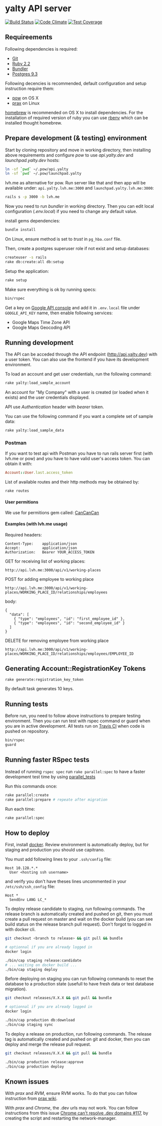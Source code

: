 yalty API server
================

[![Build Status](https://magnum.travis-ci.com/yalty/yalty-backend.svg?token=35p5MLza67zdcUbXZDsS&branch=master)](https://magnum.travis-ci.com/yalty/yalty-backend) [![Code Climate](https://codeclimate.com/repos/5548cbaae30ba06b34000d53/badges/66b6a34fcae4e5ad3f80/gpa.svg)](https://codeclimate.com/repos/5548cbaae30ba06b34000d53/feed) [![Test Coverage](https://codeclimate.com/repos/5548cbaae30ba06b34000d53/badges/66b6a34fcae4e5ad3f80/coverage.svg)](https://codeclimate.com/repos/5548cbaae30ba06b34000d53/coverage)

Requireements
-------------

Following dependencies is required:

* [Git](http://git-scm.com/)
* [Ruby 2.2](https://www.ruby-lang.org/)
* [Bundler](http://bundler.io/)
* [Postgres 9.3](http://www.postgresql.org/)

Following decencies is recommended, default configuration and
setup instruction require them:

* [pow](http://pow.cx/) on OS X
* [prax](http://ysbaddaden.github.io/prax/) on Linux

[homebrew](http://brew.sh/) is recommended on OS X to install dependencies. For
the installation of required version of ruby you can use
[rbenv](https://github.com/sstephenson/rbenv) which can be installed thought
homebrew.


Prepare development (& testing) environment
-------------------------------------------

Start by cloning repository and move in working directory, then installing
above requirements and configure *pow* to use *api.yalty.dev* and
*launchpad.yalty.dev* hosts:

```bash
ln -sf `pwd` ~/.pow/api.yalty
ln -sf `pwd` ~/.pow/launchpad.yalty
```

lvh.me as alternative for pow. Run server like that and then app will be available
under: `api.yalty.lvh.me:3000` and `launchpad.yalty.lvh.me:3000`:

```bash
rails s -p 3000 -b lvh.me
```

Now you need to run *bundler* in working directory. Then you can edit local
configuration (*.env.local*) if you need to change any default value.

install gems dependencies:
```bash
bundle install
```

On Linux, ensure method is set to *trust* in `pg_hba.conf` file.

Then, create a postgres superuser role if not exist and setup databases:
```bash
createuser -s rails
rake db:create:all db:setup
```

Setup the application:
```bash
rake setup
```

Make sure everything is ok by running specs:
```bash
bin/rspec
```

Get a key on [Google API console](https://code.google.com/apis/console/) and add it in
`.env.local` file under `GOOGLE_API_KEY` name, then enable following services:

* Google Maps Time Zone API
* Google Maps Geocoding API


Running development
-------------------

The API can be acceded through the API endpoint (http://api.yalty.dev) with a
user token. You can also use the frontend if you have its development
environment.

To load an account and get user credentials, run the following command:
```bash
rake yalty:load_sample_account
```

An account for "My Company" with a user is created (or loaded when it exists) and
the user credentials displayed.

API use *Authentication* header with *bearer* token.

You can use the following command if you want a complete set of sample data:
```bash
rake yalty:load_sample_data
```

### Postman

If you want to test api with Postman you have to run rails server first (with lvh.me or pow) and you have to have valid user's access token. You can obtain it with:
```ruby
Account::User.last.access_token
```

List of available routes and their http methods may be obtained by:
```bash
rake routes
```

#### User permitions

We use for permitions gem called: [CanCanCan](https://github.com/CanCanCommunity/cancancan)

#### Examples (with lvh.me usage)

Required headers:
```
Content-Type:    application/json
Accept:          application/json
Authorization:   Bearer YOUR_ACCESS_TOKEN
```

GET for receiving list of working places:
```
http://api.lvh.me:3000/api/v1/working-places
```

POST for adding employee to working place
```
http://api.lvh.me:3000/api/v1/working-places/WORKING_PLACE_ID/relationships/employees
```
body:
```
{
  "data": [
    { "type": "employees", "id": "first_employee_id" },
    { "type": "employees", "id": "second_employee_id" }
  ]
}
```

DELETE for removing employee from working place
```
http://api.lvh.me:3000/api/v1/working-places/WORKING_PLACE_ID/relationships/employees/EMPLOYEE_ID
```

Generating Account::RegistrationKey Tokens
------------------------------------------

```
rake generate:registration_key_token
```

By default task generates 10 keys.


Running tests
-------------

Before run, you need to follow above instructions to prepare testing
environment. Then you can run test with rspec command or guard when you are
in active development. All tests run on
[Travis CI](https://magnum.travis-ci.com/yalty/yalty-backend)
when code is pushed on repository.

```bash
bin/rspec
guard
```

Running faster RSpec tests
-------------

Instead of running `rspec spec` run `rake parallel:spec` to have a faster development test time by using [parallel_tests](https://github.com/grosser/parallel_tests)

Run this commands once:
```bash
rake parallel:create
rake parallel:prepare # repeate after migration
```

Run each time:
```bash
rake parallel:spec
```

How to deploy
-------------

First, install [docker](https://docs.docker.com/engine/installation/). Review environment is
automatically deploy, but for staging and production you should use capitrano.

You must add following lines to your `.ssh/config` file:
```
Host 10.128.*.*
  User <hosting ssh username>
```

and verify you don't have theses lines uncommented in your `/etc/ssh/ssh_config` file:
```
Host *
  SendEnv LANG LC_*
```

To deploy release candidate to staging, run following commands. The release branch is automatically
created and pushed on git, then you must create a pull request on master and wait on the docker
build (you can see build status on the release branch pull request). Don't forgot to logged in with
docker cli.
```bash
git checkout <branch to release> && git pull && bundle

# optionnal if you are already logged in
docker login

./bin/cap staging release:candidate
# ... waiting on docker build ...
./bin/cap staging deploy
```

Before deploying on staging you can run following commands to reset the database to
a production state (usefull to have fresh data or test database migration).
```bash
git checkout releases/X.X.X && git pull && bundle

# optionnal if you are already logged in
docker login

./bin/cap production db:download
./bin/cap staging sync
```

To deploy a release on production, run following commands. The release tag is automatically created
and pushed on git and docker, then you can deploy and merge the release pull request.
```bash
git checkout releases/X.X.X && git pull && bundle

./bin/cap production release:approve
./bin/cap production deploy
```

Known issues
------------

With *prax* and *RVM*, ensure RVM works. To do that you can follow instruction
from [prax wiki](https://github.com/ysbaddaden/prax/wiki/Ruby-Version-Managers#rvm).

With *prax* and *Chrome*, the .dev urls may not work. You can follow instructions
from this issue [Chrome can't resolve .dev domains #117](https://github.com/ysbaddaden/prax/issues/117#issuecomment-78342316), by creating the script and restarting the network-manager.
